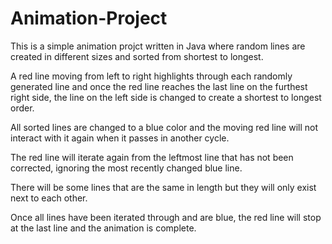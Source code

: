 # Animation-Project

This is a simple animation projct written in Java where random lines are created in different sizes and sorted from shortest to longest.

A red line moving from left to right highlights through each randomly generated line and once the red line reaches the last line on the furthest right side, the line on the left side is changed to create a shortest to longest order.

All sorted lines are changed to a blue color and the moving red line will not interact with it again when it passes in another cycle.

The red line will iterate again from the leftmost line that has not been corrected, ignoring the most recently changed blue line.

There will be some lines that are the same in length but they will only exist next to each other.

Once all lines have been iterated through and are blue, the red line will stop at the last line and the animation is complete.
